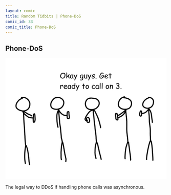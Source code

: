 ```yaml
---
layout: comic
title: Random Tidbits | Phone-DoS
comic_id: 33
comic_title: Phone-DoS
---
```


## Phone-DoS

![](/assets/images/33.png)

The legal way to DDoS if handling phone calls was asynchronous.
